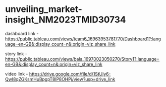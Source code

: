 # unveiling_market-insight_NM2023TMID30734


dashboard link - https://public.tableau.com/views/team6_16963953781770/Dashboard1?:language=en-GB&:display_count=n&:origin=viz_share_link


story link - https://public.tableau.com/views/bala_16970023050270/Story1?:language=en-GB&:display_count=n&:origin=viz_share_link


video link -  https://drive.google.com/file/d/1StUIy6-QwI8qZGKsmHuBpgpT8IP8OHPj/view?usp=drive_link
